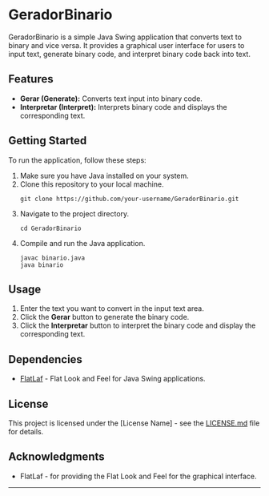 # GeradorBinario

GeradorBinario is a simple Java Swing application that converts text to binary and vice versa. It provides a graphical user interface for users to input text, generate binary code, and interpret binary code back into text.

## Features

- **Gerar (Generate):** Converts text input into binary code.
- **Interpretar (Interpret):** Interprets binary code and displays the corresponding text.

## Getting Started

To run the application, follow these steps:

1. Make sure you have Java installed on your system.
2. Clone this repository to your local machine.
   ```
   git clone https://github.com/your-username/GeradorBinario.git
   ```
3. Navigate to the project directory.
   ```
   cd GeradorBinario
   ```
4. Compile and run the Java application.
   ```
   javac binario.java
   java binario
   ```

## Usage

1. Enter the text you want to convert in the input text area.
2. Click the **Gerar** button to generate the binary code.
3. Click the **Interpretar** button to interpret the binary code and display the corresponding text.

## Dependencies

- [FlatLaf](https://www.formdev.com/flatlaf/) - Flat Look and Feel for Java Swing applications.

## License

This project is licensed under the [License Name] - see the [LICENSE.md](LICENSE.md) file for details.

## Acknowledgments

- FlatLaf - for providing the Flat Look and Feel for the graphical interface.

---
